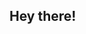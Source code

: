 ## Hey there!

<!--
**keithslalom/keithslalom** is a ✨ _special_ ✨ repository because its `README.md` (this file) appears on your GitHub profile.

### About me
- 🔭 I’m currently working on GenAI for enterprise software engineering.
- 🌱 I’m currently learning ...
- 👯 I’m looking to collaborate on real-world success at implementing GenAI for enterprise software and data engineering.
- 🤔 I’m looking for help with ...
- 💬 Ask me about ...
- 📫 How to reach me: keith.klundt@slalom.com or 801.580.8065
- ⚡ Fun fact: ...
-->
